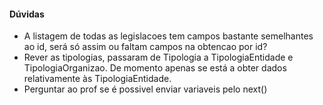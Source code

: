 #### Dúvidas

* A listagem de todas as legislacoes tem campos bastante semelhantes ao id, será só assim ou faltam campos na obtencao por id?
* Rever as tipologias, passaram de Tipologia a TipologiaEntidade e TipologiaOrganizao. De momento apenas se está a obter dados relativamente às TipologiaEntidade.
* Perguntar ao prof se é possivel enviar variaveis pelo next()
